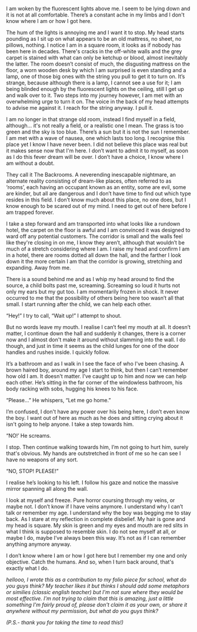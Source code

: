 
 I am woken by the fluorescent lights above me. I seem to be lying down and it is not at all comfortable. There’s a constant ache in my limbs and I don't know where I am or how I got here. 

 The hum of the lights is annoying me and I want it to stop. My head starts pounding as I sit up on what appears to be an old mattress, no sheet, no pillows, nothing. I notice I am in a square room, it looks as if nobody has been here in decades. There's cracks in the off-white walls and the grey carpet is stained with what can only be ketchup or blood, almost inevitably the latter. The room doesn’t consist of much, the disgusting mattress on the floor, a worn wooden desk by which I am surprised is even standing and a lamp, one of those big ones with the string you pull to get it to turn on. It’s strange, because although there is a lamp, I cannot see a use for it; I am being blinded enough by the fluorescent lights on the ceiling, still I get up and walk over to it. Two steps into my journey however, I am met with an overwhelming urge to turn it on. The voice in the back of my head attempts to advise me against it. I reach for the string anyway. I pull it. 

 I am no longer in that strange old room, instead I find myself in a field, although… it's not really a field, or a realistic one I mean. The grass is too green and the sky is too blue. There’s a sun but it is not the sun I remember. I am met with a wave of nausea, one which lasts too long. I recognise this place yet I know I have never been. I did not believe this place was real but it makes sense now that I'm here. I don’t want to admit it to myself, as soon as I do this fever dream will be over. I don’t have a choice, I know where I am without a doubt.

 They call it The Backrooms. A neverending inescapable nightmare, an alternate reality consisting of dream-like places, often referred to as ‘rooms’, each having an occupant known as an entity, some are evil, some are kinder, but all are dangerous and I don’t have time to find out which type resides in this field. I don’t know much about this place, no one does, but I know enough to be scared out of my mind. I need to get out of here before I am trapped forever.

 I take a step forward and am transported into what looks like a rundown hotel, the carpet on the floor is awful and I am convinced it was designed to ward off any potential customers. The corridor is small and the walls feel like they're closing in on me, I know they aren’t, although that wouldn’t be much of a stretch considering where I am. I raise my head and confirm I am in a hotel, there are rooms dotted all down the hall, and the farther I look down it the more certain I am that the corridor is growing, stretching and expanding. Away from me.

 There is a sound behind me and as I whip my head around to find the source, a child bolts past me, screaming. Screaming so loud it hurts not only my ears but my gut too. I am momentarily frozen in shock. It never occurred to me that the possibility of others being here too wasn’t all that small. I start running after the child, we can help each other. 

 “Hey!” I try to call, “Wait up!” I attempt to shout. 

 But no words leave my mouth. I realise I can’t feel my mouth at all. It doesn’t matter, I continue down the hall and suddenly it changes, there is a corner now and I almost don't make it around without slamming into the wall. I do though, and just in time it seems as the child lunges for one of the door handles and rushes inside. I quickly follow. 

 It’s a bathroom and as I walk in I see the face of who I've been chasing. A brown haired boy, around my age I start to think, but then I can’t remember how old I am. It doesn't matter. I’ve caught up to him and now we can help each other. He’s sitting in the far corner of the windowless bathroom, his body racking with sobs, hugging his knees to his face. 

 “Please…” He whispers, “Let me go home.” 

 I’m confused, I don't have any power over his being here, I don’t even know the boy. I want out of here as much as he does and sitting crying about it isn't going to help anyone. I take a step towards him.

 “NO!’ He screams. 

 I stop. Then continue walking towards him, I’m not going to hurt him, surely that's obvious. My hands are outstretched in front of me so he can see I have no weapons of any sort. 

 “NO, STOP! PLEASE!” 

 I realise he’s looking to his left. I follow his gaze and notice the massive mirror spanning all along the wall. 

 I look at myself and freeze. Pure horror coursing through my veins, or maybe not. I don’t know if I have veins anymore. I understand why I can’t talk or remember my age. I understand why the boy was begging me to stay back. As I stare at my reflection in complete disbelief. My hair is gone and my head is square. My skin is green and my eyes and mouth are red slits in what I think is supposed to resemble skin. I do not see myself at all, or maybe I do, maybe I’ve always been this way. It’s not as if I can remember anything anymore anyway. 

 I don’t know where I am or how I got here but I remember my one and only objective. Catch the humans. And so, when I turn back around, that's exactly what I do. 








_hellooo, I wrote this as a contribution to my folio piece for school, what do you guys think? My teacher likes it but thinks I should add some metaphors or similies (classic english teacher) but I'm not sure where they would be most effective. I'm not trying to claim that this is amazing, just a little something I'm fairly proud of, please don't claim it as your own, or share it anywhere without my permission, but what do you guys think?_

_(P.S.- thank you for taking the time to read this!)_